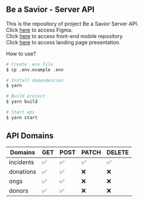 ## Be a Savior - Server API

This is the repository of project Be a Savior Server API.  
Click [here](https://www.figma.com/file/gCI9SPrN1WMvo2WkqN0DFY/Be-a-Savior?t=3TkE4U8GDea94UD6-0) to access Figma.  
Click [here](https://github.com/hallancosta/be-a-savior) to access front-end mobile repository  
Click [here](https://be-a-savior.netlify.app) to access landing page presentation.

How to use?

```sh
# Create .env file 
$ cp .env.example .env

# Install dependencies
$ yarn

# Build project
$ yarn build

# Start api
$ yarn start
```

## API Domains

| Domains   | GET | POST | PATCH | DELETE |
|-----------|-----|------|-------|--------|
| incidents | ✅  | ✅   | ✅    | ✅     |
| donations | ✅  | ✅   | ❌    | ❌     |
| ongs      | ✅  | ✅   | ❌    | ❌     |
| donors    | ✅  | ✅   | ❌    | ❌     |
